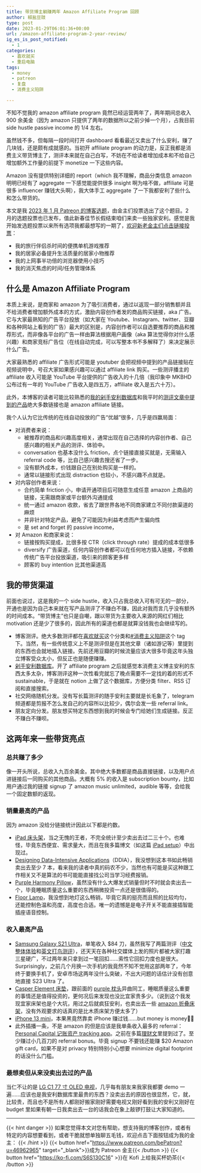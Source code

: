 ```yaml
---
title: 带货博主躺赚两年 Amazon Affiliate Program 回顾
author: 椒盐豆豉
type: post
date: 2023-01-29T06:01:36+00:00
url: /amazon-affiliate-program-2-year-review/
ig_es_is_post_notified:
  - 1
categories:
  - 喜欢就买
  - 重启电脑
tags:
  - money
  - patreon
  - 复盘
  - 消费主义陷阱

---
```


不知不觉我的 amazon affiliate program 竟然已经运营两年了，两年期间总收入 900 余美金（因为 amazon 只提供了两年的数据所以之前少掉一个月），占我目前 side hustle passive income 的 1/4 左右。

虽然钱不多，但每隔一段时间打开 dashboard 看看最近又卖出了什么安利，赚了几块钱，还是颇有成就感的。当初开 affiliate program 的动力是，反正我都是消费主义带货博主了，测评本来就在自己白写，不妨在不给读者增加成本和不给自己增加额外工作量的前提下 monetize 一下这些内容。

Amazon 没有提供特别详细的 report（which 我不理解，商品分类信息 amazon 明明已经有了 aggregate 一下感觉能提供很多 insight 啊为啥不做，affiliate 可是很多 influencer 赚钱大头啊），我大体手工 aggregate 了一下我都安利了些什么和怎么带货的。

本文是我 [2023 年 1 月 Patreon 的博客选题](https://www.patreon.com/posts/76859684)，由金主们投票选出了这个题目。2 月的选题投票也已发布，值此新春佳节长假结束咱们来卖一些独家安利。感觉是我开始发选题投票以来所有选项我都最想写的一期了，[欢迎新老金主们点击链接投票](https://www.patreon.com/posts/77892003)：

  * 我的旅行伴侣杀时间的便携单机游戏推荐
  * 我的居家必备提升生活质量的居家小物推荐
  * 我的上网事半功倍的浏览器使用小技巧
  * 我的消灭焦虑的时间/任务管理体系

<!--more-->

## 什么是 Amazon Affiliate Program

本质上来说，是商家和 amazon 为了吸引消费者，通过以返现一部分销售额并且不给消费者增加额外成本的方式，激励内容创作者发的商品购买链接，aka 广告。它与大家最熟知的广告平台投放（如大家在 Youtube、Instagram、twitter、豆瓣和各种网站上看到的广告）最大的区别是，内容创作者可以自选要推荐的商品和推荐形式，而非像各平台的广告一样由算法根据用户画像（aka 算法觉得你对什么感兴趣）和商家竞标广告位（在线自动完成，可以写整本书不多解释了）来决定展示什么广告。

大家最熟悉的 affiliate 广告形式可能是 youtuber 会把视频中提到的产品链接贴在视频说明中，号召大家如果感兴趣可以通过 affiliate link 购买。一些测评播主的 affiliate 收入可能是 YouTube 平台提供的广告收入的十几倍（我印象中 MKBHD 公布过有一年的 YouTube 广告收入是四五万，affiliate 收入是五六十万）。

此外，本博客的读者可能比较熟悉的[我的剁手安利数据库](https://www.notion.so/mtfront-shopping-reviews-e568ee6ebaa44b5da146cbe4ac4663eb)和我平时的[测评文章中提到的产品](https://blog.douchi.space/category/stuff/)绝大多数链接也是 amazon affiliate 链接。

我个人认为它比传统的在线自动投放的广告“优越”很多，几乎是四赢局面：

* 对消费者来说： 
    * 被推荐的商品和兴趣高度相关，通常出现在自己选择的内容创作者、自己感兴趣的相关产品的测评、体验中。
    * conversation 也基本没什么 friction，点个链接直接买就是，无需输入 referral code 等，比自己感兴趣去搜还省了一步。
    * 没有额外成本，价钱跟自己在别处购买是一样的。
    * 通常以链接形式出现 distraction 也较小，不感兴趣不点就是。
* 对内容创作者来说： 
    * 合约简单 friction 小，申请开通项目后可随意生成任意 amazon 上商品的链接，无需跟商家或平台额外沟通提成
    * 统一通过 amazon 收款，省去了跟世界各地不同商家建立不同付款渠道的麻烦
    * 并非针对特定产品，避免了可能因为利益考虑而产生偏向性
    * 是 set and forget 的 passive income，
* 对 Amazon 和商家来说： 
    * 链接按购买提成，比很多按 CTR（click through rate）提成的成本低很多
    * diversify 广告渠道，任何内容创作者都可以在任何地方插入链接，不依赖传统广告平台投放渠道，吸引来的顾客更多样
    * 顾客的 buy intention 比其他渠道高

## 我的带货渠道

前面也说过，这是我的一个 side hustle，收入只占我总收入可有可无的一部分，开通也是因为自己本来就在写产品测评了不赚白不赚，因此对我而言几乎没有额外的时间成本。“带货博主”也只是自嘲，跟以带货为主要收入来源的网红们相比 motivation 还是少了很多的，因此所有的渠道也都是就算没钱我也会继续写的。

* 博客测评。绝大多数测评都在[喜欢就买](/categories/喜欢就买/)这个分类和[#消费主义陷阱](/tags/消费主义陷阱)这个 tag 下。当然，有一些传统意义上不是测评但是在其他文章（诸如游记等）里提到的东西也会就地插入链接。先前还用豆瓣的时候流量应该大很多毕竟这年头独立博客受众太小，但反正也是随便赚赚。
* [剁手安利数据库](https://www.notion.so/mtfront-shopping-reviews-e568ee6ebaa44b5da146cbe4ac4663eb)。开了 affiliate program 之后就感觉本消费主义博主安利的东西太多太杂，博客测评这种一次性看完就忘了晚点需要不一定找的着的形式不 sustainable，于是就在 notion 上做了这个数据库，方便分类 filter、RSS 订阅和直接搜索。
* 社交网络随机分发。没有写长篇测评的随手安利主要就是长毛象了，telegram 频道都是剪报不怎么发自己的内容所以比较少，偶尔会发一些 referral link。
* 朋友定向分发。朋友想买特定东西想到我的时候会专门给她们生成链接。反正不赚白不赚呗。

## 这两年来一些带货亮点

### 总共赚了多少

像一开头所说，总收入九百余美金。其中绝大多数都是商品直接链接，以及用户点进链接后一同购买的其他商品。大概有 5% 的收入是 subscription bounty，比如用户通过我的链接 signup 了 amazon music unlimited，audible 等等，会给我一个固定数额的返现。

### 销量最高的产品

因为 amazon 没给分链接统计因此以下都是约数。

- [iPad 床头架](https://www.notion.so/08248b7a9a8e4c309eaad70abc47b404)，当之无愧的王者，不完全统计至少卖出去过二三十个。也难怪，毕竟东西便宜、需求量大，而且在我多篇博文（如这篇 [iPad setup](https://blog.douchi.space/ipad-pro-setup/)）中出现过。
- [Designing Data-Intensive Applications](https://amzn.to/3Y48Y0v)（DDIA），我没想到这本书如此畅销卖出去至少 7 本，看来我的读者中真的码农不少，当然也有可能是买这种跟工作相关又不是算法的书可能能直接找公司当学习经费报销。
- [Purple Harmony Pillow](https://amzn.to/3HjF8P1)，虽然没有什么大爆发式销量但时不时就会卖出去一个，毕竟睡眠质量这么重要的东西稍微投资一点还是很值得的。
- [Floor Lamp](https://amzn.to/40dc7wO)，我没想到地灯这么畅销，毕竟它真的挺亮而且照的比较均匀，还能控制色温和亮度，高度也合适。唯一的遗憾是是电子开关不能直接插智能插座语音控制。

### 收入最高产品
- [Samsung Galaxy S21 Ultra](https://amzn.to/3RgC0If)，单笔收入 $84 刀，虽然我写了两篇测评（[中文整体体验](https://blog.douchi.space/best-smartphone-yet-samsung-galaxy-s21-ultra-review/)和[英文打鸟测评](https://blog.douchi.space/the-perfect-phone-for-casual-bird-lover-samsung-galaxy-s21-ultra-one-month-later/)），还天天在各种社交媒体上发的照片都被大家打趣三星硬广，不过两年来只拿到过一笔回扣……索性它回扣力度也是很大。Surprisingly，之前几个月换一次手机的我竟然不知不觉用这部两年了，今年终于要换手机了，安卓市场这两年没什么突破，不出大问题的话估计没有创意地直接 S23 Ultra 了。
- [Casper Element 床垫](https://amzn.to/3Y0n5E0)，跟前面的 [purple 枕头](https://amzn.to/3HjF8P1)异曲同工，睡眠质量这么重要的事情还是值得投资的，更何况后来发现也没比宜家贵多少。（说到这个我发现宜家床架也是个大坑，用过之后就疯狂安利，也卖出去一些 [amazon 折叠床架](https://amzn.to/3kLkBv3)，没有外观要求的话真的是比木质床架方便太多了）
- [iPhone 13 mini](https://amzn.to/3kSLbCJ)，本果黑竟然靠卖 iPhone 赚过钱……but money is money🤷‍♀️   
- 此外插播一条，不是 amazon 的但是应该是我单条收入最多的 referral：[Personal Capital 记账资产 tracking app](https://share.personalcapital.com/x/ArGnow)。之前在多篇[理财文](https://blog.douchi.space/personal-finance-for-dummies-2-0/)里提到过了。至少赚过小几百刀的 referral bonus。毕竟 signup 不要钱还能赚 $20 Amazon gift card，如果不是对 privacy 特别特别小心想要 minimize digital footprint 的话没什么门槛。

### 最想卖但从来没卖出去过的产品

当仁不让的是 [LG C1 77 寸 OLED 电视](https://amzn.to/3Ju4Pfl)，几乎每有朋友来我家我都要 demo 一遍……应该也是我安利数据库里最贵的东西？没卖出去的原因也很显然，它，就，比较贵，而且也不是所有人都刚好搬家刚好需要电视又刚好看到我的安利又刚好在 budget 里如果有朝一日我卖出去一台的话我会在象上敲锣打鼓让大家知道的。

---
{{< hint danger >}}
如果您觉得本文对您有帮助，想支持我的博客创作，或者有特定的内容想要看到，或者干脆就想单独聊五毛钱，欢迎点击下面按钮成为我的金主：
{{< /hint >}}
{{< button href="https://www.patreon.com/bePatron?u=46962965" target="_blank">}}成为 Patreon 金主{{< /button >}}
{{< button href="https://ko-fi.com/S6S130C16" >}}在 Kofi 上给我买杯奶茶{{< /button >}}
